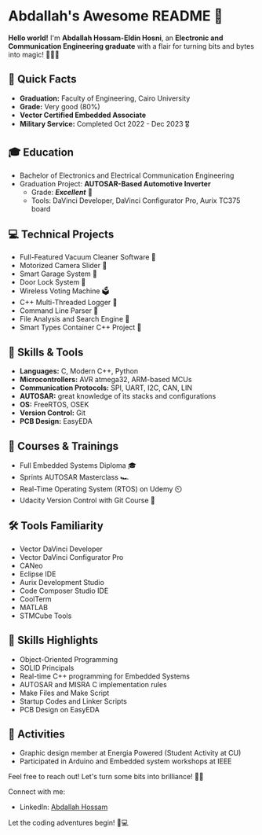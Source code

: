 # Abdallah's Awesome README 🚀

**Hello world!** I'm **Abdallah Hossam-Eldin Hosni**, an **Electronic and Communication Engineering graduate** with a flair for turning bits and bytes into magic! 👨‍🎓✨

## 🚀 Quick Facts
- **Graduation:** Faculty of Engineering, Cairo University
- **Grade:** Very good (80%)
- **Vector Certified Embedded Associate**
- **Military Service:** Completed Oct 2022 - Dec 2023 🎖️

## 🎓 Education
- Bachelor of Electronics and Electrical Communication Engineering
- Graduation Project: **AUTOSAR-Based Automotive Inverter**
  - Grade: ***Excellent*** 🌟
  - Tools: DaVinci Developer, DaVinci Configurator Pro, Aurix TC375 board

## 💻 Technical Projects
- Full-Featured Vacuum Cleaner Software 💨
- Motorized Camera Slider 📸
- Smart Garage System 🚗
- Door Lock System 🔐
- Wireless Voting Machine 🗳️
- C++ Multi-Threaded Logger 🧵
- Command Line Parser 🤖
- File Analysis and Search Engine 📂
- Smart Types Container C++ Project 🧠

## 🧰 Skills & Tools
- **Languages:** C, Modern C++, Python
- **Microcontrollers:** AVR atmega32, ARM-based MCUs
- **Communication Protocols:** SPI, UART, I2C, CAN, LIN
- **AUTOSAR:** great knowledge of its stacks and configurations 
- **OS:** FreeRTOS, OSEK
- **Version Control:** Git
- **PCB Design:** EasyEDA

## 🚀 Courses & Trainings
- Full Embedded Systems Diploma 🎓
- Sprints AUTOSAR Masterclass 🏎️
- Real-Time Operating System (RTOS) on Udemy ⏲️
- Udacity Version Control with Git Course 🔄

## 🛠️ Tools Familiarity
- Vector DaVinci Developer
- Vector DaVinci Configurator Pro
- CANeo
- Eclipse IDE
- Aurix Development Studio
- Code Composer Studio IDE
- CoolTerm
- MATLAB
- STMCube Tools

## 🚀 Skills Highlights
- Object-Oriented Programming
- SOLID Principals
- Real-time C++ programming for Embedded Systems
- AUTOSAR and MISRA C implementation rules
- Make Files and Make Script
- Startup Codes and Linker Scripts
- PCB Design on EasyEDA

## 🌟 Activities
- Graphic design member at Energia Powered (Student Activity at CU)
- Participated in Arduino and Embedded system workshops at IEEE

Feel free to reach out! Let's turn some bits into brilliance! 🚀✨

Connect with me:
- LinkedIn: [Abdallah Hossam](https://www.linkedin.com/in/abdallah-hossam-2a7123196/)

Let the coding adventures begin! 🚀💻
